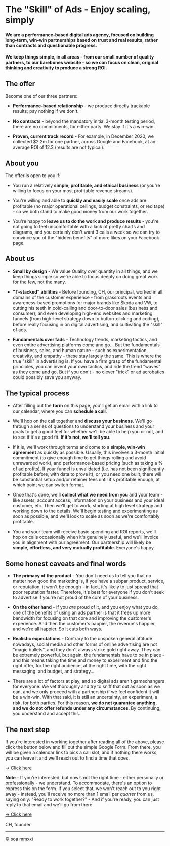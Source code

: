 <p style="text-align: center;">
  
# The "Skill" of Ads - Enjoy scaling, simply

#### We are a performance-based digital ads agency, focused on building long-term, win-win partnerships based on trust and real results, rather than contracts and questionable progress.

#### We keep things simple, in all areas - from our small number of quality partners, to our barebones website - so we can focus on clean, original thinking and creativity to produce a strong ROI.

</p>

## The offer

Become one of our three partners:

- **Performance-based relationship** - we produce directly trackable results; pay nothing if we don't.

- **No contracts** - beyond the mandatory initial 3-month testing period, there are no commitments, for either party. We stay if it's a win-win.

- **Proven, current track record** - For example, in December 2020, we collected $2.2m for one partner, across Google and Facebook, at an average ROI of 12.3 (results are not typical).


## About you

The offer is open to you if:

- You run a relatively **simple, profitable, and ethical business** (or you're willing to focus on your most profitable revenue streams).

- You're willing and able to **quickly and easily scale** once ads are profitable (no major operational ceilings, budget constraints, or red tape) - so we both stand to make good money from our work together.

- You're happy to **leave us to do the work and produce results** - you're not going to feel uncomfortable with a lack of pretty charts and diagrams, and you certainly don't want 3 calls a week so we can try to convince you of the "hidden benefits" of more likes on your Facebook page.


## About us

- **Small by design** - We value Quality over quantity in all things, and we keep things simple so we're able to focus deeply on doing great work for the few, not the many.

- **"T-stacked" abilities** - Before founding, CH, our principal, worked in all domains of the customer experience - from grassroots events and awareness-based promotions for major brands like Škoda and VW, to cutting his teeth in cold-calling and door-to-door sales (business and consumer), and even developing high-end websites and marketing funnels (from high-level strategy down to button-clicking and coding), before really focusing in on digital advertising, and cultivating the "skill" of ads.

- **Fundamentals over fads** - Technology trends, marketing tactics, and even entire advertising platforms come and go... But the fundamentals of business, sales, and human nature - such as experimentation, creativity, and empathy - these stay largely the same. This is where the true "skill" in advertising is. If you have a firm grasp of the fundamental principles, you can invent your own tactics, and ride the trend "waves" as they come and go. But if you don't - no clever "trick" or ad acrobatics could possibly save you anyway.


## The typical process

- After filling out the **form** on this page, you'll get an email with a link to our calendar, where you can **schedule a call**.

- We'll hop on the call together and **discuss your business**. We'll go through a series of questions to understand your business and your goals to get a good feel for whether we'll be able to help you or not, and to see if it's a good fit. **If it's not, we'll tell you**.

- If it is, we'll work through terms and come to a **simple, win-win agreement** as quickly as possible. Usually, this involves a 3-month initial commitment (to give enough time to get things rolling and avoid unrewarded work), and performance-based pricing (such as taking a % of ad profits). If your funnel is unvalidated (i.e. has not been significantly profitable before, with data to prove it), or you need one built, there will be substantial setup and/or retainer fees until it's profitable enough, at which point we can switch format.

- Once that's done, we'll **collect what we need from you** and your team - like assets, account access, information on your business and your ideal customer, etc. Then we'll get to work, starting at high level strategy and working down to the details. We'll begin testing and experimenting as soon as possible, and we'll look to scale as soon as we're comfortably profitable.

- You and your team will receive basic spending and ROI reports, we'll hop on calls occasionally when it's genuinely useful, and we'll invoice you in alignment with our agreement. Our partnership will likely be **simple, effortless, and very mutually profitable**. Everyone's happy.



## Some honest caveats and final words

- **The primacy of the product** - You don't need us to tell you that no matter how good the marketing is, if you have a subpar product, service, or reputation, it won't be enough - in fact, it's likely to just spread that poor reputation faster. Therefore, it's best for everyone if you don't seek to advertise if you're not proud of the core of your business.

- **On the other hand** - If you _are_ proud of it, and you enjoy what you do, one of the benefits of using an ads partner is that it frees up more bandwidth for focusing on that core and improving the customer's experience. And then the customer's happier, the revenue's happier, and we're all happier. So it cuts both ways.

- **Realistic expectations** - Contrary to the unspoken general attitude nowadays, social media and other forms of online advertising are not "magic bullets", and they don't always strike gold right away. They can be extremely powerful, but again, the fundamentals have to be in place - and this means taking the time and money to experiment and find the right offer, for the right audience, at the right time, with the right messaging, and budget, and strategy...

- There are a lot of factors at play, and so digital ads aren't gamechangers for everyone. We vet thoroughly and try to sniff that out as soon as we can, and we only proceed with a partnership if we feel confident it will be a win-win. With that said, it is still an uncertainty, an experiment, a risk, for both parties. For this reason, **we do not guarantee anything, and we do not offer refunds under any circumstances**. By continuing, you understand and accept this.



## The next step

If you're interested in working together after reading all of the above, please click the button below and fill out the simple Google Form. From there, you will be given a calendar link to pick a call slot, and if nothing there works, you can leave it and we'll reach out to find a time that does.

[-> Click here](https://www.skillofads.com/survey)

**Note** - If you’re interested, but now’s not the right time - either personally or professionally - we understand. To accommodate, there's an option to express this on the form. If you select that, we won't reach out to you right away - instead, you'll receive no more than 1 email per _quarter_ from us, saying only: "Ready to work together?" - And if you're ready, you can just reply to that email and we'll go from there.

[-> Click here](https://www.skillofads.com/survey)

CH, founder.



******

© soa mmxxi
